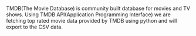 TMDB(The Movie Database) is community built database for movies and TV shows.
Using TMDB API(Application Programming Interface) we are fetching top rated movie data provided by TMDB using python and will export to the CSV data.
